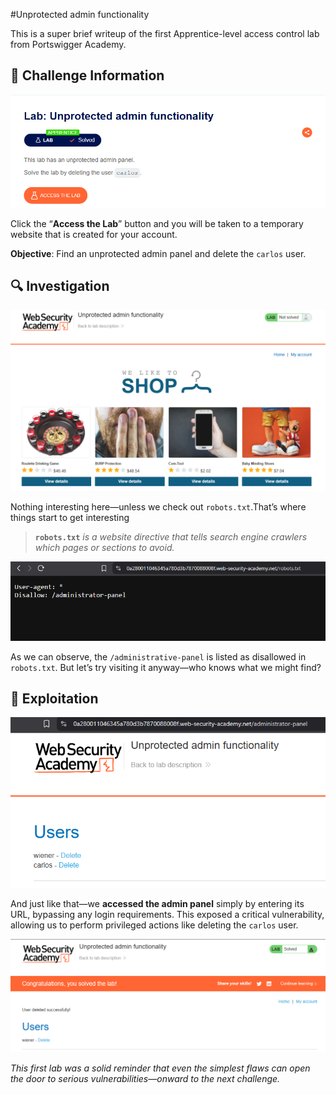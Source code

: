 #Unprotected admin functionality

This is a super brief writeup of the first Apprentice-level access control lab from Portswigger Academy.

## 🧩 Challenge Information

![Challenge Screenshot](images/challenge-screenshot.png)

Click the “**Access the Lab**” button and you will be taken to a temporary website that is created for your account.

**Objective**: Find an unprotected admin panel and delete the `carlos` user.  

## 🔍 Investigation 

![Objective Screenshot](images/objective-screenshot.png)

Nothing interesting here—unless we check out `robots.txt`.That’s where things start to get interesting

> **`robots.txt`** *is a website directive that tells search engine crawlers which pages or sections to avoid.* 

![Robots.txt Screenshot](images/robots-screenshot.png)

As we can observe, the `/administrative-panel` is listed as disallowed in `robots.txt`. But let’s try visiting it anyway—who knows what we might find?

## 🚨 Exploitation

![Admin Panel Discovery](images/panel-discovery-screenshot.png)

 And just like that—we **accessed the admin panel** simply by entering its URL, bypassing any login requirements. This exposed a critical vulnerability, allowing us to perform privileged actions like deleting the `carlos` user.

![Exploitation Screenshot](images/exploitation-screenshot.png)

*This first lab was a solid reminder that even the simplest flaws can open the door to serious vulnerabilities—onward to the next challenge.*
